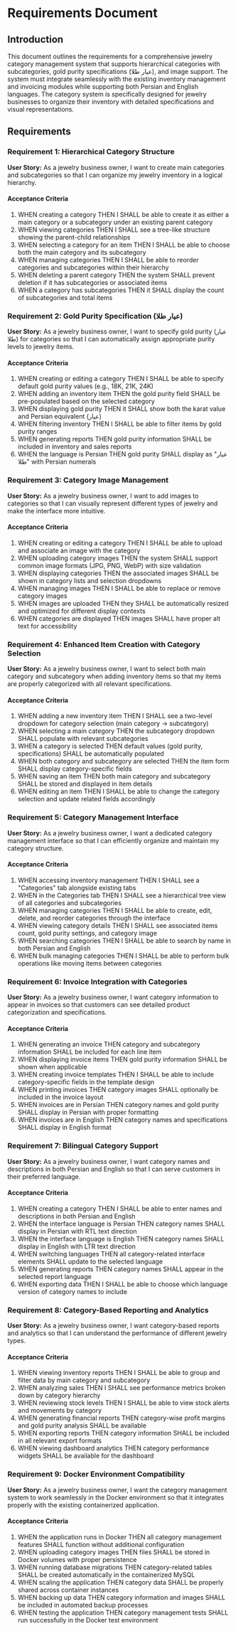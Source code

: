 # Requirements Document

## Introduction

This document outlines the requirements for a comprehensive jewelry category management system that supports hierarchical categories with subcategories, gold purity specifications (عیار طلا), and image support. The system must integrate seamlessly with the existing inventory management and invoicing modules while supporting both Persian and English languages. The category system is specifically designed for jewelry businesses to organize their inventory with detailed specifications and visual representations.

## Requirements

### Requirement 1: Hierarchical Category Structure

**User Story:** As a jewelry business owner, I want to create main categories and subcategories so that I can organize my jewelry inventory in a logical hierarchy.

#### Acceptance Criteria

1. WHEN creating a category THEN I SHALL be able to create it as either a main category or a subcategory under an existing parent category
2. WHEN viewing categories THEN I SHALL see a tree-like structure showing the parent-child relationships
3. WHEN selecting a category for an item THEN I SHALL be able to choose both the main category and its subcategory
4. WHEN managing categories THEN I SHALL be able to reorder categories and subcategories within their hierarchy
5. WHEN deleting a parent category THEN the system SHALL prevent deletion if it has subcategories or associated items
6. WHEN a category has subcategories THEN it SHALL display the count of subcategories and total items

### Requirement 2: Gold Purity Specification (عیار طلا)

**User Story:** As a jewelry business owner, I want to specify gold purity (عیار طلا) for categories so that I can automatically assign appropriate purity levels to jewelry items.

#### Acceptance Criteria

1. WHEN creating or editing a category THEN I SHALL be able to specify default gold purity values (e.g., 18K, 21K, 24K)
2. WHEN adding an inventory item THEN the gold purity field SHALL be pre-populated based on the selected category
3. WHEN displaying gold purity THEN it SHALL show both the karat value and Persian equivalent (عیار)
4. WHEN filtering inventory THEN I SHALL be able to filter items by gold purity ranges
5. WHEN generating reports THEN gold purity information SHALL be included in inventory and sales reports
6. WHEN the language is Persian THEN gold purity SHALL display as "عیار طلا" with Persian numerals

### Requirement 3: Category Image Management

**User Story:** As a jewelry business owner, I want to add images to categories so that I can visually represent different types of jewelry and make the interface more intuitive.

#### Acceptance Criteria

1. WHEN creating or editing a category THEN I SHALL be able to upload and associate an image with the category
2. WHEN uploading category images THEN the system SHALL support common image formats (JPG, PNG, WebP) with size validation
3. WHEN displaying categories THEN the associated images SHALL be shown in category lists and selection dropdowns
4. WHEN managing images THEN I SHALL be able to replace or remove category images
5. WHEN images are uploaded THEN they SHALL be automatically resized and optimized for different display contexts
6. WHEN categories are displayed THEN images SHALL have proper alt text for accessibility

### Requirement 4: Enhanced Item Creation with Category Selection

**User Story:** As a jewelry business owner, I want to select both main category and subcategory when adding inventory items so that my items are properly categorized with all relevant specifications.

#### Acceptance Criteria

1. WHEN adding a new inventory item THEN I SHALL see a two-level dropdown for category selection (main category → subcategory)
2. WHEN selecting a main category THEN the subcategory dropdown SHALL populate with relevant subcategories
3. WHEN a category is selected THEN default values (gold purity, specifications) SHALL be automatically populated
4. WHEN both category and subcategory are selected THEN the item form SHALL display category-specific fields
5. WHEN saving an item THEN both main category and subcategory SHALL be stored and displayed in item details
6. WHEN editing an item THEN I SHALL be able to change the category selection and update related fields accordingly

### Requirement 5: Category Management Interface

**User Story:** As a jewelry business owner, I want a dedicated category management interface so that I can efficiently organize and maintain my category structure.

#### Acceptance Criteria

1. WHEN accessing inventory management THEN I SHALL see a "Categories" tab alongside existing tabs
2. WHEN in the Categories tab THEN I SHALL see a hierarchical tree view of all categories and subcategories
3. WHEN managing categories THEN I SHALL be able to create, edit, delete, and reorder categories through the interface
4. WHEN viewing category details THEN I SHALL see associated items count, gold purity settings, and category image
5. WHEN searching categories THEN I SHALL be able to search by name in both Persian and English
6. WHEN bulk managing categories THEN I SHALL be able to perform bulk operations like moving items between categories

### Requirement 6: Invoice Integration with Categories

**User Story:** As a jewelry business owner, I want category information to appear in invoices so that customers can see detailed product categorization and specifications.

#### Acceptance Criteria

1. WHEN generating an invoice THEN category and subcategory information SHALL be included for each line item
2. WHEN displaying invoice items THEN gold purity information SHALL be shown when applicable
3. WHEN creating invoice templates THEN I SHALL be able to include category-specific fields in the template design
4. WHEN printing invoices THEN category images SHALL optionally be included in the invoice layout
5. WHEN invoices are in Persian THEN category names and gold purity SHALL display in Persian with proper formatting
6. WHEN invoices are in English THEN category names and specifications SHALL display in English format

### Requirement 7: Bilingual Category Support

**User Story:** As a jewelry business owner, I want category names and descriptions in both Persian and English so that I can serve customers in their preferred language.

#### Acceptance Criteria

1. WHEN creating a category THEN I SHALL be able to enter names and descriptions in both Persian and English
2. WHEN the interface language is Persian THEN category names SHALL display in Persian with RTL text direction
3. WHEN the interface language is English THEN category names SHALL display in English with LTR text direction
4. WHEN switching languages THEN all category-related interface elements SHALL update to the selected language
5. WHEN generating reports THEN category names SHALL appear in the selected report language
6. WHEN exporting data THEN I SHALL be able to choose which language version of category names to include

### Requirement 8: Category-Based Reporting and Analytics

**User Story:** As a jewelry business owner, I want category-based reports and analytics so that I can understand the performance of different jewelry types.

#### Acceptance Criteria

1. WHEN viewing inventory reports THEN I SHALL be able to group and filter data by main category and subcategory
2. WHEN analyzing sales THEN I SHALL see performance metrics broken down by category hierarchy
3. WHEN reviewing stock levels THEN I SHALL be able to view stock alerts and movements by category
4. WHEN generating financial reports THEN category-wise profit margins and gold purity analysis SHALL be available
5. WHEN exporting reports THEN category information SHALL be included in all relevant export formats
6. WHEN viewing dashboard analytics THEN category performance widgets SHALL be available for the dashboard

### Requirement 9: Docker Environment Compatibility

**User Story:** As a jewelry business owner, I want the category management system to work seamlessly in the Docker environment so that it integrates properly with the existing containerized application.

#### Acceptance Criteria

1. WHEN the application runs in Docker THEN all category management features SHALL function without additional configuration
2. WHEN uploading category images THEN files SHALL be stored in Docker volumes with proper persistence
3. WHEN running database migrations THEN category-related tables SHALL be created automatically in the containerized MySQL
4. WHEN scaling the application THEN category data SHALL be properly shared across container instances
5. WHEN backing up data THEN category information and images SHALL be included in automated backup processes
6. WHEN testing the application THEN category management tests SHALL run successfully in the Docker test environment